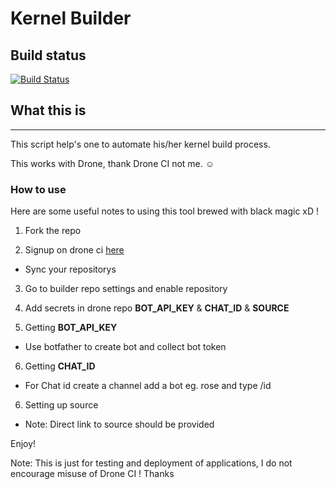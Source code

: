 # Kernel Builder

## Build status ##
[![Build Status](https://cloud.drone.io/api/badges/Divyanshu-Modi/AtomX-Kernel-Builder/status.svg?ref=refs/heads/main)](https://cloud.drone.io/Divyanshu-Modi/AtomX-Kernel-Builder)

## What this is ##
---------------------------------------------------------------------
This script help's one to automate his/her kernel build process.

This works with Drone, thank Drone CI not me. ☺️

### How to use ###

Here are some useful notes to using this tool brewed with black magic xD !

1. Fork the repo

2. Signup on drone ci [here](https://cloud.drone.io)
- Sync your repositorys

3. Go to builder repo settings and enable repository

4. Add secrets in drone repo **BOT_API_KEY** & **CHAT_ID** & **SOURCE**

5. Getting **BOT_API_KEY**
- Use botfather to create bot and collect bot token

6. Getting **CHAT_ID**
- For Chat id create a channel add a bot eg. rose and type /id

6. Setting up source
- Note: Direct link to source should be provided
 
Enjoy!

Note: This is just for testing and deployment of applications, I do not encourage misuse of Drone CI ! Thanks
